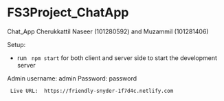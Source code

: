 # FS3Project_ChatApp
Chat_App
Cherukkattil Naseer (101280592) and Muzammil (101281406)

Setup:
- run ``` npm start``` for both client and server side to start the development server

Admin username: admin
      Password: password

     Live URL:  https://friendly-snyder-1f7d4c.netlify.com
